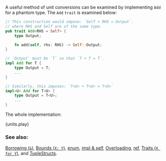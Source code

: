 A useful method of unit conversions can be examined by implementing `Add`
for a phantom type. The `Add` `trait` is examined below:

```rust
// This construction would impose: `Self + RHS = Output`.
// where RHS and Self are of the same type.
pub trait Add<RHS = Self> {
    type Output;

    fn add(self, rhs: RHS) -> Self::Output;
}

// `Output` must be `T` so that `T + T = T`.
impl Add for T {
    type Output = T;
    ...
}

// Similarly, this imposes: `T<U> + T<U> = T<U>`
impl<U> Add for T<U> {
    type Output = T<U>;
    ...
}
```

The whole implementation:

{units.play}

### See also:

[Borrowing (`&`)](/scope/borrow.html),
[Bounds (`X: Y`)](/trait/bounds.html),
[enum](/custom_types/enum.html),
[impl & self](/fn/methods.html),
[Overloading](/trait/ops.html),
[ref](/scope/borrow/ref.html),
[Traits (`X for Y`)](/trait.html), and
[TupleStructs](/custom_types/structs.html).

